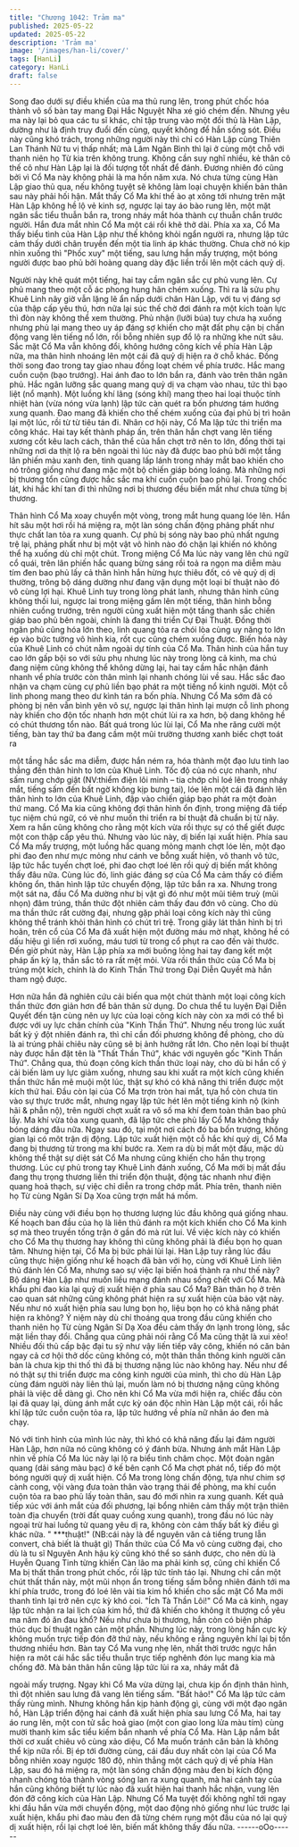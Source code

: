 ```yaml
---
title: "Chương 1042: Trảm ma"
published: 2025-05-22
updated: 2025-05-22
description: 'Trảm ma'
image: '/images/han-li/cover/'
tags: [HanLi]
category: HanLi
draft: false
---
```


Song đao dưới sự điều khiển của ma thủ rung lên, trong phút
chốc hóa thành vô số bàn tay mang Đại Hắc Nguyệt Nha xé gió
chém đến.
Nhưng yêu ma này lại bỏ qua các tu sĩ khác, chỉ tập trung vào
một đối thủ là Hàn Lập, dường như là định truy đuổi đến cùng,
quyết không để hắn sống sót.
Điều này cũng khó trách, trong những người này thì chỉ có Hàn
Lập cùng Thiên Lan Thánh Nữ tu vị thấp nhất; mà Lâm Ngân Bình
thì lại ở cùng một chỗ với thanh niên họ Từ kia trên không trung.
Không cần suy nghĩ nhiều, kẻ thân cô thế cô như Hàn Lập lại là
đối tượng tốt nhất để đánh.
Đương nhiên đó cũng bởi vì Cổ Ma này không phải là ma hồn
năm xưa. Nó chưa từng cùng Hàn Lập giao thủ qua, nếu không
tuyệt sẽ không làm loại chuyện khiến bản thân sau này phải hối
hận.
Mắt thấy Cổ Ma khí thế ào ạt xông tới nhưng trên mặt Hàn Lập
không hề lộ vẻ kinh sợ, ngược lại tay áo bào rung lên, một mặt
ngân sắc tiểu thuẫn bắn ra, trong nháy mắt hóa thành cự thuẫn
chắn trước người.
Hắn đưa mắt nhìn Cổ Ma một cái rồi khẽ thở dài.
Phía xa xa, Cổ Ma thấy biểu tình của Hàn Lập như thế không khỏi
ngẩn người ra, nhưng lập tức cảm thấy dưới chân truyền đến một
tia linh áp khác thường.
Chưa chờ nó kịp nhìn xuống thì "Phốc xuy" một tiếng, sau lưng
hắn mấy trượng, một bóng người được bao phủ bởi hoàng quang
dày đặc liền trồi lên một cách quỷ dị.

Người này khẽ quát một tiếng, hai tay cầm ngân sắc cự phủ vung
lên. Cự phủ mang theo một cỗ ác phong hung hãn chém xuống.
Thì ra là sửu phụ Khuê Linh nãy giờ vẫn lặng lẽ ẩn nấp dưới chân
Hàn Lập, với tu vị đáng sợ của thập cấp yêu thú, hơn nữa lại súc
thế chờ đơi đánh ra một kích toàn lực thì đòn này không thể xem
thường.
Phủ nhận (lưỡi búa) tuy chưa hạ xuống nhưng phủ lại mang theo
uy áp đáng sợ khiến cho mặt đất phụ cận bị chấn động vang lên
tiếng nổ lớn, rồi bỗng nhiên sụp đổ lộ ra những khe nứt sâu.
Sắc mặt Cổ Ma vẫn không đổi, không hướng công kích về phía
Hàn Lập nữa, ma thân hình nhoáng lên một cái đã quỷ dị hiện ra
ở chỗ khác. Đồng thời song đao trong tay giao nhau đồng loạt
chém về phía trước.
Hắc mang cuồn cuộn (bạo trướng). Hai ánh đao to lớn bắn ra,
đánh vào trên thân ngân phủ.
Hắc ngân lưỡng sắc quang mang quỷ dị va chạm vào nhau, tức
thì bạo liệt (nổ mạnh).
Một luồng khí lãng (sóng khí) mang theo hai loại thuộc tính nhiệt
hàn (vừa nóng vừa lạnh) lập tức càn quét ra bốn phương tám
hướng xung quanh. Đao mang đã khiến cho thế chém xuống của
đại phủ bị trì hoãn lại một lúc, rồi từ từ tiêu tán đi.
Nhân cơ hội này, Cổ Ma lập tức thi triển ma công khác. Hai tay
kết thành pháp ấn, trên thân hắn chợt vang lên tiếng xương cốt
kêu lach cách, thân thể của hắn chợt trở nên to lớn, đồng thời tại
những nơi da thịt lộ ra bên ngoài thì lúc này đã được bao phủ bởi
một tầng lân phiến màu xanh đen, tinh quang lấp lánh trong nháy
mắt bao khiến cho nó trông giống như đang mặc một bộ chiến
giáp bóng loáng.
Mà những nơi bị thương tổn cũng được hắc sắc ma khí cuồn
cuộn bao phủ lại. Trong chốc lát, khi hắc khí tan đi thì những nơi
bị thương đều biến mất như chưa từng bị thương.

Thân hình Cổ Ma xoay chuyển một vòng, trong mắt hung quang
lóe lên. Hắn hít sâu một hơi rồi há miệng ra, một làn sóng chấn
động phảng phất như thực chất lan tỏa ra xung quanh. Cự phủ bị
sóng này bao phủ nhất ngưng trệ lại, phảng phất như bị một vật
vô hình nào đó chặn lại khiến nó không thể hạ xuống dù chỉ một
chút.
Trong miệng Cổ Ma lúc này vang lên chú ngữ cổ quái, trên lân
phiến hắc quang bừng sáng rồi toả ra ngọn ma diễm màu tím đen
bao phủ lấy cả thân hình hắn hừng hực thiêu đốt, có vẻ quỷ dị dị
thường, trông bộ dáng dường như đang vận dụng một loại bí
thuật nào đó vô cùng lợi hại.
Khuê Linh tuy trong lòng phát lanh, nhưng thân hình cũng không
thối lui, ngược lai trong miệng gầm lên một tiếng, thân hình bỗng
nhiên cuồng trướng, trên người cũng xuất hiện một tầng thanh
sắc chiến giáp bao phủ bên ngoài, chính là đang thi triển Cự Đại
Thuật.
Đồng thời ngân phủ cũng hóa lớn theo, linh quang tỏa ra chói lòa
cùng uy năng to lớn ép vào bức tường vô hình kia, rốt cục cũng
chém xuống được.
Biến hóa này của Khuê Linh có chút nằm ngoài dự tính của Cổ
Ma. Thân hình của hắn tuy cao lớn gấp bội so với sửu phụ nhưng
lúc này trong lòng cả kinh, ma chú đang niệm cũng không thể
không dừng lại, hai tay cầm hắc nhận đánh nhanh vể phía trước
còn thân mình lại nhanh chóng lùi về sau.
Hắc sắc đao nhận va chạm cùng cự phủ liền bạo phát ra một
tiếng nổ kinh người. Một cỗ linh phong mang theo dư kình tán ra
bốn phía. Nhưng Cổ Ma
sớm đã có phòng bị nên vẫn bình yên vô sự, ngược lại thân hình
lại mượn cỗ linh phong này khiến cho độn tốc nhanh hơn một
chút lùi ra xa hơn, bộ dang không hề có chút thương tổn nào.
Bất quá trong lúc lùi lại, Cổ Ma nhe răng cười một tiếng, bàn tay
thứ ba đang cầm một mũi trường thương xanh biếc chợt toát ra

một tầng hắc sắc ma diễm, được hắn ném ra, hóa thành một đạo
lưu tinh lao thẳng đến thân hình to lơn của Khuê Linh.
Tốc độ của nó cực nhanh, như sấm rung chớp giật (NV:thiểm
điện lôi minh – tia chớp chỉ loé lên trong nháy mắt, tiếng sấm đến
bất ngờ không kịp bưng tai), lóe lên một cái đã đánh lên thân hình
to lớn của Khuê Linh, đập vào chiến giáp bạo phát ra một đoàn
thứ mang.
Cổ Ma kia cũng không đợi thân hình ổn định, trong miệng đã tiếp
tục niệm chú ngữ, có vẻ như muốn thi triển ra bí thuật đã chuẩn bị
từ nãy. Xem ra hắn cũng không cho rằng một kích vừa rồi thực sự
có thể giết được một con thập cấp yêu thú.
Nhưng vào lúc này, dị biến lại xuất hiện.
Phía sau Cổ Ma mấy trượng, một luồng hắc quang mỏng manh
chợt lóe lên, một đạo phi đao đen như mực mỏng như cánh ve
bỗng xuất hiện, vô thanh vô tức, lập tức hắc tuyến chợt loé, phi
đao chợt loé lên rồi quỷ dị biến mất không thấy đâu nữa.
Cùng lúc đó, linh giác đáng sợ của Cổ Ma cảm thấy có điểm
không ổn, thân hình lập tức chuyển động, lập tức bắn ra xa.
Nhưng trong một sát na, đầu Cổ Ma dường như bị vật gì đó như
một mũi tiêm truỳ (mũi nhọn) đâm trúng, thần thức đột nhiên cảm
thấy đau đớn vô cùng.
Cho dù ma thần thức rất cường đại, nhưng gặp phải loại công
kích này thì cũng không thể tránh khỏi thân hình có chút trì trệ.
Trong giây lát thân hình bị trì hoãn, trên cổ của Cổ Ma đã xuất
hiện một đường máu mờ nhạt, không hề có dấu hiệu gì liền rơi
xuống, máu tươi từ trong cổ phụt ra cao đến vài thước.
Đến giờ phút này, Hàn Lập phía xa mới buông lỏng hai tay đang
kết một pháp ấn kỳ lạ, thần sắc tỏ ra rất mệt mỏi.
Vừa rồi thần thức của Cổ Ma bị trúng một kích, chính là do Kinh
Thần Thứ trong Đại Diễn Quyết mà hắn tham ngộ được.

Hơn nữa hắn đã nghiên cứu cải biến qua một chút thành một loại
công kích thần thức đơn giản hơn để bản thân sử dụng.
Do chưa thể tu luyện Đại Diễn Quyết đến tận cùng nên uy lực của
loại công kích này còn xa mới có thể bì được với uy lực chân
chính của "Kinh Thần Thứ". Nhưng nếu trong lúc xuất bất kỳ ý đột
nhiên đánh ra, thì chỉ cần đối phương không đề phòng, cho dù là
ai trúng phải chiêu này cũng sẽ bị ảnh hưởng rất lớn. Cho nên
loại bí thuật này được hắn đặt tên là "Thất Thần Thứ", khác với
nguyên gốc "Kinh Thần Thứ".
Chẳng qua, thủ đoạn công kích thần thức loại này, cho dù bi hắn
cố ý cải biến làm uy lực giảm xuống, nhưng sau khi xuất ra một
kích cũng khiến thần thức hắn mê muội một lúc, thật sự khó có
khả năng thi triển được một kích thứ hai.
Đầu còn lại của Cổ Ma trợn tròn hai mắt, tựa hồ còn chưa tin vào
sự thực trước mắt, nhưng ngay lập tức hét lên một tiếng kinh nộ
(kinh hãi & phẫn nộ), trên người chợt xuất ra vô số ma khí đem
toàn thân bao phủ lấy.
Ma khí vừa tỏa xung quanh, đã lập tức che phủ lấy Cổ Ma không
thấy bóng dáng đâu nữa.
Ngay sau đó, tại một nơi cách đó ba bốn trượng, không gian lại
có môt trận dị động.
Lập tức xuất hiện một cỗ hắc khí quỷ dị, Cổ Ma đang bị thương từ
trong ma khí bước ra. Xem ra dù bị mất một đầu, mặc dù không
thể thật sự diệt sát Cổ Ma nhưng cũng khiến cho hắn thụ trọng
thương.
Lúc cự phủ trong tay Khuê Linh đánh xuống, Cổ Ma mới bị mất
đầu đang thụ trọng thương liền thi triển độn thuật, động tác nhanh
như điện quang hoả thạch, sự việc chỉ diễn ra trong chớp mắt.
Phía trên, thanh niên họ Từ cùng Ngân Sí Dạ Xoa cũng trợn mắt
há mồm.

Điều này cùng với điều bọn họ thương lượng lúc đầu không quá
giống nhau. Kế hoạch ban đầu của họ là liên thủ đánh ra một kích
khiến cho Cổ Ma kinh sợ mà theo truyền tống trận ở gần đó mà
rút lui.
Về việc kích này có khiến cho Cổ Ma thụ thương hay không thì
cũng không phải là điều bọn họ quan tâm.
Nhưng hiện tại, Cổ Ma bị bức phải lùi lại. Hàn Lập tuy rằng lúc
đầu cũng thực hiện giống như kế hoạch đã bàn với họ, cùng với
Khuê Linh liên thủ đánh lén Cổ Ma, nhưng sao sự việc lại biến
hoá thành ra như thế này?
Bộ dáng Hàn Lập như muốn liều mạng đánh nhau sống chết với
Cổ Ma. Mà khẩu phi đao kia lại quỷ dị xuất hiện ở phía sau Cổ
Ma? Bản thân họ ở trên cao quan sát những cũng không phát
hiện ra sự xuất hiện của bảo vật này.
Nếu như nó xuất hiện phía sau lưng bọn họ, liệu bọn họ có khả
năng phát hiện ra không?
Ý niệm này dù chỉ thoáng qua trong đầu cũng khiến cho thanh
niên họ Từ cùng Ngân Sí Dạ Xoa đều cảm thấy ớn lạnh trong
lòng, sắc mặt liền thay đổi.
Chẳng qua cũng phải nói rằng Cổ Ma cũng thật là xui xẻo!
Nhiều đối thủ cấp bậc đại tu sỹ như vậy liến tiếp vây công, khiến
nó căn bản ngay cả cơ hội thở dốc cũng không có, một thân thần
thông kinh người căn bản là chưa kịp thi thố thì đã bị thương
nặng lúc nào không hay. Nếu như để nó thật sự thi triển được ma
công kinh người của mình, thì cho dù Hàn Lập cùng đám người
này liên thủ lại, muốn làm nó bị thương nặng cũng không phải là
việc dễ dàng gì.
Cho nên khi Cổ Ma vừa mới hiện ra, chiếc đầu còn lại đã quay lại,
dùng ánh mắt cực kỳ oán độc nhìn Hàn Lập một cái, rồi hắc khí
lập tức cuồn cuộn tỏa ra, lập tức hướng về phía nữ nhân áo đen
mà chạy.

Nó với tinh hình của mình lúc này, thì khó có khả năng đấu lại
đám người Hàn Lập, hơn nữa nó cũng không có ý đánh bừa.
Nhưng ánh mắt Hàn Lập nhìn về phía Cổ Ma lúc này lại lộ ra biểu
tình châm chọc.
Một đoàn ngân quang (dải sáng màu bạc) ở kế bên cạnh Cổ Ma
chợt phát nổ, tiếp đó một bóng người quỷ dị xuất hiện.
Cổ Ma trong lòng chấn động, tựa như chim sợ cành cong, vội
vàng đưa toàn thân vào trạng thái đề phòng, ma khí cuồn cuộn
tỏa ra bao phủ lấy toàn thân, sau đó mới nhìn ra xung quanh. Kết
quả tiếp xúc với ánh mắt của đối phương, lại bổng nhiên cảm
thấy một trận thiên toàn địa chuyển (trời đất quay cuồng xung
quanh), trong đầu nó lúc này ngoại trừ hai luồng tử quang yêu dị
ra, không còn cảm thấy bất kỳ điều gì khác nữa.
" ***thuật!" (NB:cái này là để nguyên văn cả tiếng trung lẫn
convert, chả biết là thuật gì)
Thần thức của Cổ Ma vô cùng cường đại, cho dù là tu sĩ Nguyên
Anh hậu kỳ cũng khó thể so sánh được, cho nên dù là Huyễn
Quang Tinh từng khiến Càn lão ma phải kinh sợ, cũng chỉ khiến
Cổ Ma bị thất thần trong phút chốc, rồi lập tức tỉnh táo lại.
Nhưng chỉ cần một chút thất thần này, một mũi nhọn ẩn trong
tiếng sấm bỗng nhiên đánh tới ma khí phía trước, trong đó loé lên
vài tia kim hồ khiến cho sắc mặt Cổ Ma mới thanh tỉnh lại trở nên
cực kỳ khó coi.
"Ích Tà Thần Lôi!" Cổ Ma cả kinh, ngay lập tức nhận ra lai lịch của
kim hồ, thứ đã khiến cho không ít thượng cổ yêu ma năm đó ăn
đau khổ? Nếu như chưa bị thương, hắn còn có biện pháp thúc
dục bí thuật ngăn cản một phần. Nhưng lúc này, trong lòng hắn
cực kỳ không muốn trực tiếp đón đỡ thứ này, nếu không e rằng
nguyên khí lại bị tổn thương nhiều hơn.
Bàn tay Cổ Ma vung nhẹ lên, nhất thời trước ngực hắn hiện ra
môt cái hắc sắc tiểu thuẫn trực tiếp nghênh đón lục mang kia mà
chống đỡ. Mà bản thân hắn cũng lập tức lùi ra xa, nháy mắt đã

ngoài mấy trượng.
Ngay khi Cổ Ma vừa dừng lại, chưa kịp ổn định thân hình, thì đột
nhiên sau lưng đã vang lên tiếng sấm.
"Bất hảo!" Cổ Ma lập tức cảm thấy rùng mình. Nhưng không hắn
kịp hành động gì, cùng với một đạo ngân hồ, Hàn Lập triển động
hai cánh đã xuất hiện phía sau lưng Cổ Ma, hai tay áo rung lên,
một con tử sắc hoả giao (một con giao long lửa màu tím) cùng
mười thanh kim sắc tiểu kiếm bắn nhanh về phía Cổ Ma.
Hàn Lập nắm bắt thời cơ xuất chiêu vô cùng xảo diệu, Cổ Ma
muốn tránh căn bản là không thể kịp nữa rồi.
Bị ép tới đường cùng, cái đầu duy nhất còn lại của Cổ Ma bỗng
nhiên xoay ngược 180 độ, nhìn thẳng một cách quỷ dị về phía
Hàn Lập, sau đó há miệng ra, một làn sóng chấn động màu đen bị
kích động nhanh chóng tỏa thành vòng sóng lan ra xung quanh,
mà hai cánh tay của hắn cũng không biết tự lúc nào đã xuất hiện
hai thanh hắc nhận, vung lên đón đỡ công kích của Hàn Lập.
Nhưng Cổ Ma tuyệt đối không nghĩ tới ngay khi đầu hắn vừa mới
chuyển động, một dao động nhỏ giống như lúc trước lại xuất hiện,
khẩu phi đao màu đen đã từng chém rụng một đầu của nó lại quỷ
dị xuất hiện, rồi lại chợt loé lên, biến mất không thấy đấu nữa.
------oOo------
